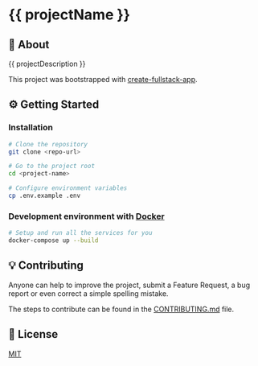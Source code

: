 # {{ projectName }}

## 📜 About

{{ projectDescription }}

This project was bootstrapped with [create-fullstack-app](https://github.com/Divlo/create-fullstack-app).

## ⚙️ Getting Started

### Installation

```sh
# Clone the repository
git clone <repo-url>

# Go to the project root
cd <project-name>

# Configure environment variables
cp .env.example .env
```

### Development environment with [Docker](https://www.docker.com/)

```sh
# Setup and run all the services for you
docker-compose up --build
```

## 💡 Contributing

Anyone can help to improve the project, submit a Feature Request, a bug report or even correct a simple spelling mistake.

The steps to contribute can be found in the [CONTRIBUTING.md](./CONTRIBUTING.md) file.

## 📄 License

[MIT](./LICENSE)
